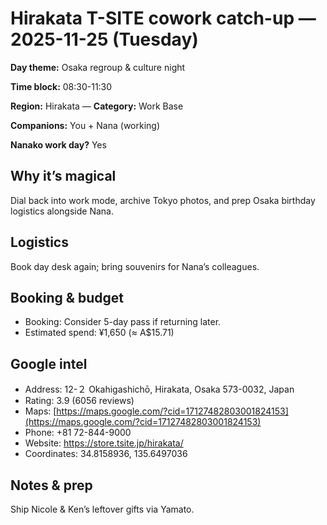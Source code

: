 # Hirakata T-SITE cowork catch-up — 2025-11-25 (Tuesday)

**Day theme:** Osaka regroup & culture night

**Time block:** 08:30-11:30

**Region:** Hirakata — **Category:** Work Base

**Companions:** You + Nana (working)

**Nanako work day?** Yes

## Why it’s magical
Dial back into work mode, archive Tokyo photos, and prep Osaka birthday logistics alongside Nana.

## Logistics
Book day desk again; bring souvenirs for Nana’s colleagues.

## Booking & budget
- Booking: Consider 5-day pass if returning later.
- Estimated spend: ¥1,650 (≈ A$15.71)

## Google intel
- Address: 12-２ Okahigashichō, Hirakata, Osaka 573-0032, Japan
- Rating: 3.9 (6056 reviews)
- Maps: [https://maps.google.com/?cid=17127482803001824153](https://maps.google.com/?cid=17127482803001824153)
- Phone: +81 72-844-9000
- Website: https://store.tsite.jp/hirakata/
- Coordinates: 34.8158936, 135.6497036

## Notes & prep
Ship Nicole & Ken’s leftover gifts via Yamato.
